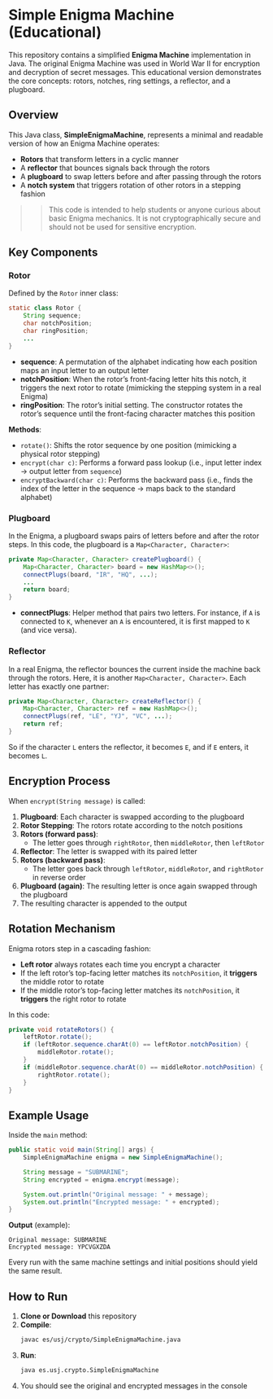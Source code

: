 # Simple Enigma Machine (Educational)

This repository contains a simplified **Enigma Machine** implementation in Java. 
The original Enigma Machine was used in World War II for encryption and decryption of secret messages. 
This educational version demonstrates the core concepts: rotors, notches, ring settings, a reflector, and a plugboard.

## Overview

This Java class, **SimpleEnigmaMachine**, represents a minimal and readable version of how an Enigma Machine operates:

- **Rotors** that transform letters in a cyclic manner
- A **reflector** that bounces signals back through the rotors
- A **plugboard** to swap letters before and after passing through the rotors
- A **notch system** that triggers rotation of other rotors in a stepping fashion

>> This code is intended to help students or anyone curious about basic Enigma mechanics. 
>> It is not cryptographically secure and should not be used for sensitive encryption.

## Key Components

### Rotor

Defined by the `Rotor` inner class:

```java
static class Rotor {
    String sequence;
    char notchPosition;
    char ringPosition;
    ...
}
```
- **sequence**: A permutation of the alphabet indicating how each position maps an input letter to an output letter
- **notchPosition**: When the rotor’s front-facing letter hits this notch, it triggers the next rotor to rotate (mimicking the stepping system in a real Enigma)
- **ringPosition**: The rotor’s initial setting. The constructor rotates the rotor’s sequence until the front-facing character matches this position

**Methods**:
- `rotate()`: Shifts the rotor sequence by one position (mimicking a physical rotor stepping)
- `encrypt(char c)`: Performs a forward pass lookup (i.e., input letter index → output letter from `sequence`)
- `encryptBackward(char c)`: Performs the backward pass (i.e., finds the index of the letter in the sequence → maps back to the standard alphabet)

### Plugboard

In the Enigma, a plugboard swaps pairs of letters before and after the rotor steps. In this code, the plugboard is a `Map<Character, Character>`:

```java
private Map<Character, Character> createPlugboard() {
    Map<Character, Character> board = new HashMap<>();
    connectPlugs(board, "IR", "HQ", ...);
    ...
    return board;
}
```
- **connectPlugs**: Helper method that pairs two letters. For instance, if `A` is connected to `K`, whenever an `A` is encountered, it is first mapped to `K` (and vice versa).

### Reflector

In a real Enigma, the reflector bounces the current inside the machine back through the rotors.
Here, it is another `Map<Character, Character>`. Each letter has exactly one partner:

```java
private Map<Character, Character> createReflector() {
    Map<Character, Character> ref = new HashMap<>();
    connectPlugs(ref, "LE", "YJ", "VC", ...);
    return ref;
}
```

So if the character `L` enters the reflector, it becomes `E`, and if `E` enters, it becomes `L`.

## Encryption Process

When `encrypt(String message)` is called:

1. **Plugboard**: Each character is swapped according to the plugboard
2. **Rotor Stepping**: The rotors rotate according to the notch positions
3. **Rotors (forward pass)**:
    - The letter goes through `rightRotor`, then `middleRotor`, then `leftRotor`
4. **Reflector**: The letter is swapped with its paired letter
5. **Rotors (backward pass)**:
    - The letter goes back through `leftRotor`, `middleRotor`, and `rightRotor` in reverse order
6. **Plugboard (again)**: The resulting letter is once again swapped through the plugboard
7. The resulting character is appended to the output

## Rotation Mechanism

Enigma rotors step in a cascading fashion:

- **Left rotor** always rotates each time you encrypt a character
- If the left rotor’s top-facing letter matches its `notchPosition`, it **triggers** the middle rotor to rotate
- If the middle rotor’s top-facing letter matches its `notchPosition`, it **triggers** the right rotor to rotate

In this code:

```java
private void rotateRotors() {
    leftRotor.rotate();
    if (leftRotor.sequence.charAt(0) == leftRotor.notchPosition) {
        middleRotor.rotate();
    }
    if (middleRotor.sequence.charAt(0) == middleRotor.notchPosition) {
        rightRotor.rotate();
    }
}
```

## Example Usage

Inside the `main` method:

```java
public static void main(String[] args) {
    SimpleEnigmaMachine enigma = new SimpleEnigmaMachine();

    String message = "SUBMARINE";
    String encrypted = enigma.encrypt(message);

    System.out.println("Original message: " + message);
    System.out.println("Encrypted message: " + encrypted);
}
```

**Output** (example):

```
Original message: SUBMARINE
Encrypted message: YPCVGXZDA
```
Every run with the same machine settings and initial positions should yield the same result.

## How to Run

1. **Clone or Download** this repository
2. **Compile**:
    ```bash
    javac es/usj/crypto/SimpleEnigmaMachine.java
    ```
3. **Run**:
    ```bash
    java es.usj.crypto.SimpleEnigmaMachine
    ```
4. You should see the original and encrypted messages in the console
